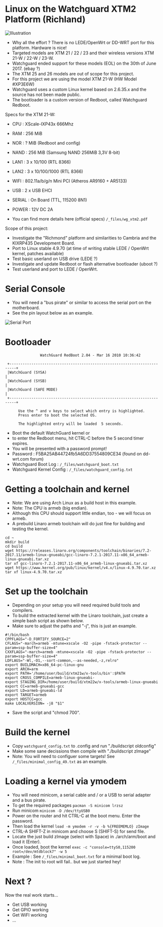 # Linux on the Watchguard XTM2 Platform (Richland)

![Illustration](https://github.com/greguu/linux_kernel_xtm2_richland/blob/master/_files/XTM-2-rearview.jpg)

- Why all the effort ? There is no LEDE/OpenWrt or DD-WRT port for this platform. Hardware is nice!
- Targeted models are XTM 21 / 22 / 23 and their wireless versions XTM 21-W / 22-W / 23-W.
- Watchguard ended support for these models (EOL) on the 30th of June 2017. (ebay ?)
- The XTM 25 and 26 models are out of scope for this project.
- For this project we are using the model XTM 21-W (HW Model #XP3E6W)
- Watchguard uses a custom Linux kernel based on 2.6.35.x and the source has not been made public.
- The bootloader is a custom version of Redboot, called Watchguard Redboot.

Specs for the XTM 21-W:

- CPU    : XScale-IXP43x 666Mhz
- RAM    : 256 MiB
- NOR    : ? MiB (Redboot and config)
- NAND   : 256 MiB (Samsung NAND 256MiB 3,3V 8-bit)
- LAN1   : 3 x 10/100 (RTL 8366)
- LAN2   : 3 x 10/100/1000 (RTL 8366)
- WIFI   : 802.11a/b/g/n Mini PCI (Atheros AR9160 + AR5133)
- USB    : 2 x USB EHCI
- SERIAL : On Board (TTL, 115200 8N1)
- POWER  : 12V DC 2A

- You can find more details here (official specs)  ```/_files/wg_xtm2.pdf```

Scope of this project:

- Investigate the "Richmond" platform and similarities to Cambria and the KIXRP435 Development Board.
- Port to Linux stable 4.9.70 (at time of writing stable LEDE / OpenWrt kernel, patches available)
- Test basic userland on USB drive (LEDE ?)
- Investigate and update Redboot or flash alternative bootloader (uboot ?)
- Test userland and port to LEDE / OpenWrt.


# Serial Console

- You will need a "bus pirate" or similar to access the serial port on the motherboard.
- See the pin layout below as an example.

![Serial Port](https://github.com/greguu/linux_kernel_xtm2_richland/blob/master/_files/board_pin.png)


# Bootloader
```
                WatchGuard RedBoot 2.04 - Mar 16 2010 10:36:42

 +-------------------------------------------------------------------------+
 |WatchGuard (SYSA)                                                        |
 |WatchGuard (SYSB)                                                        |
 |WatchGuard (SAFE MODE)                                                   |
 +-------------------------------------------------------------------------+

      Use the ^ and v keys to select which entry is highlighted.
      Press enter to boot the selected OS.

      The highlighted entry will be loaded  5 seconds.
```
- Boot the default WatchGuard kernel or
- to enter the Redboot menu, hit CTRL-C before the 5 second timer expires.
- You will be presented with a password prompt!
- Password : F5BA25AB44724fb5A6DD37554809CE34 (found on dd-wrt.com forum)
- Watchguard Boot Log : ```/_files/watchguard_boot.txt```
- Watchguard Kernel Config : ```/_files/watchguard_config.txt```

# Getting a toolchain and kernel

- Note: We are using Arch Linux as a build host in this example.
- Note: The CPU is armeb (big endian).
- Although this CPU should support little endian, too - we will focus on armeb.
- A prebuild Linaro armeb toolchain will do just fine for building and testing the kernel.

```
cd ~
mkdir build
cd build
wget https://releases.linaro.org/components/toolchain/binaries/7.2-2017.11/armeb-linux-gnueabi/gcc-linaro-7.2.1-2017.11-x86_64_armeb-linux-gnueabi.tar.xz
tar xf gcc-linaro-7.2.1-2017.11-x86_64_armeb-linux-gnueabi.tar.xz
wget https://www.kernel.org/pub/linux/kernel/v4.x/linux-4.9.70.tar.xz
tar xf linux-4.9.70.tar.xz
```

# Set up the toolchain

- Depending on your setup you will need required build tools and compilers.
- To build the extracted kernel with the Linaro toolchain, just create a simple bash script as shown below.
- Make sure to adjust the paths and "-j", this is just an example.

```
#!/bin/bash
CPPFLAGS="-D_FORTIFY_SOURCE=2"
CFLAGS="-march=armeb -mtune=xscale -O2 -pipe -fstack-protector --param=ssp-buffer-size=4"
CXXFLAGS="-march=armeb -mtune=xscale -O2 -pipe -fstack-protector --param=ssp-buffer-size=4"
LDFLAGS="-Wl,-O1,--sort-common,--as-needed,-z,relro"
export BUILDMACH=x86_64-pc-linux-gnu
export ARCH=arm
export PATH='/home/user/build/xtm21w/x-tools/bin':$PATH
export CROSS_COMPILE=armeb-linux-gnueabi-
export STAGING_DIR=/home/user/build/xtm22w/x-tools/armeb-linux-gnueabi
export CC=armeb-gnueabi-gcc
export LD=armeb-gnueabi-ld
export TARGET=armeb
export HOSTCC=gcc
make LOCALVERSION= -j8 "$1"
```
- Save the script and "chmod 700".

# Build the kernel

- Copy ```watchguard_config.txt``` to .config and run "./buildscript oldconfig"
- Make some sane decissions then compile with "./buildscript zImage"
- Note: You will need to configuer some targets! See ```/_files/minimal_config_49.txt``` as an example.

# Loading a kernel via ymodem

- You will need minicom, a serial cable and / or a USB to serial adapter and a bus pirate.
- To get the required packages ```pacman -S minicom lrzsz```
- Run minicom ```minicom -D /dev/ttyUSB0```
- Power on the router and hit CTRL-C at the boot menu. Enter the password.
- Then load the kernel ```load -m ymodem -r -v -b %{FREEMEMLO} zImage```
- CTRL-A SHIFT-Z in minicom and choose S (SHIFT-S) for send file.
- Locate the just build zImage (select with Space) in ./arch/arm/boot and load it (Enter).
- Once loaded, boot the kernel ```exec -c "console=ttyS0,115200 root=/dev/mtdblock7" -w 5```
- Example : See ```/_files/minimal_boot.txt``` for a minimal boot log.
- Note : The init to root will fail.. but we just started hey!

# Next ?

Now the real work starts...

- Get USB working
- Get GPIO working
- Get WiFI working
- ...



